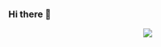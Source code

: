 ### Hi there 👋

<p align="center">

<a href="https://discord.gg/FfC9ESp">
  <img src="https://discord.c99.nl/widget/theme-2/297557056209289217.png" />
</a>

</p>
